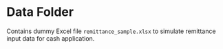 # Data Folder
Contains dummy Excel file `remittance_sample.xlsx` to simulate remittance input data for cash application.
